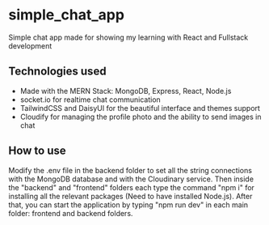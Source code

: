 # simple_chat_app
Simple chat app made for showing my learning with React and Fullstack development

## Technologies used
- Made with the MERN Stack: MongoDB, Express, React, Node.js
- socket.io for realtime chat communication
- TailwindCSS and DaisyUI for the beautiful interface and themes support
- Cloudify for managing the profile photo and the ability to send images in chat

## How to use
Modify the .env file in the backend folder to set all the string connections with the MongoDB database and with the Cloudinary service.
Then inside the "backend" and "frontend" folders each type the command "npm i" for installing all the relevant packages (Need to have installed Node.js). After that, you can start the application by typing "npm run dev" in each main folder: frontend and backend folders.